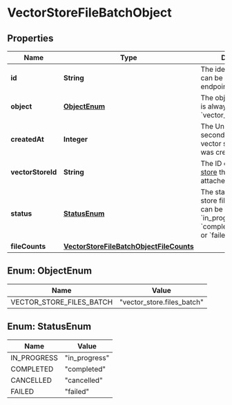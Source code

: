 # VectorStoreFileBatchObject

## Properties
Name | Type | Description | Notes
------------ | ------------- | ------------- | -------------
**id** | **String** | The identifier, which can be referenced in API endpoints. | 
**object** | [**ObjectEnum**](#ObjectEnum) | The object type, which is always &#x60;vector_store.file_batch&#x60;. | 
**createdAt** | **Integer** | The Unix timestamp (in seconds) for when the vector store files batch was created. | 
**vectorStoreId** | **String** | The ID of the [vector store](/docs/api-reference/vector-stores/object) that the [File](/docs/api-reference/files) is attached to. | 
**status** | [**StatusEnum**](#StatusEnum) | The status of the vector store files batch, which can be either &#x60;in_progress&#x60;, &#x60;completed&#x60;, &#x60;cancelled&#x60; or &#x60;failed&#x60;. | 
**fileCounts** | [**VectorStoreFileBatchObjectFileCounts**](VectorStoreFileBatchObjectFileCounts.md) |  | 

<a name="ObjectEnum"></a>
## Enum: ObjectEnum
Name | Value
---- | -----
VECTOR_STORE_FILES_BATCH | &quot;vector_store.files_batch&quot;

<a name="StatusEnum"></a>
## Enum: StatusEnum
Name | Value
---- | -----
IN_PROGRESS | &quot;in_progress&quot;
COMPLETED | &quot;completed&quot;
CANCELLED | &quot;cancelled&quot;
FAILED | &quot;failed&quot;
